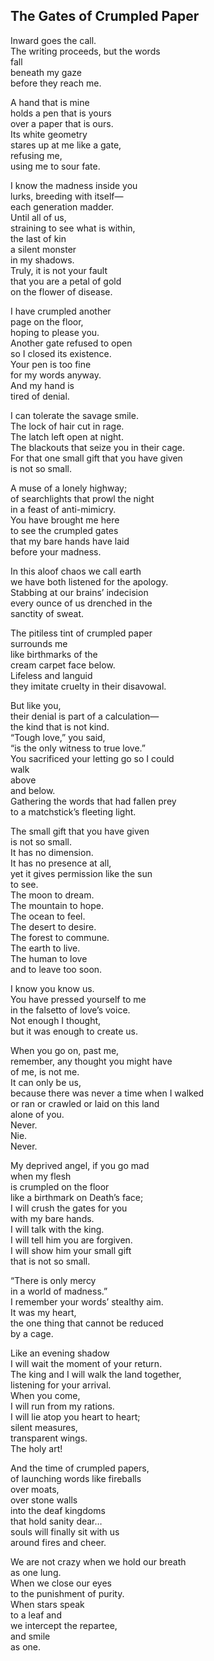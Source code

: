 The Gates of Crumpled Paper  
---------------------------  

Inward goes the call.  
The writing proceeds, but the words  
fall  
beneath my gaze  
before they reach me.  

A hand that is mine  
holds a pen that is yours  
over a paper that is ours.  
Its white geometry  
stares up at me like a gate,  
refusing me,  
using me to sour fate.  

I know the madness inside you  
lurks, breeding with itself—  
each generation madder.  
Until all of us,  
straining to see what is within,  
the last of kin  
a silent monster  
in my shadows.  
Truly, it is not your fault  
that you are a petal of gold  
on the flower of disease.  

I have crumpled another  
page on the floor,  
hoping to please you.  
Another gate refused to open  
so I closed its existence.  
Your pen is too fine  
for my words anyway.  
And my hand is  
tired of denial.  

I can tolerate the savage smile.  
The lock of hair cut in rage.  
The latch left open at night.  
The blackouts that seize you in their cage.  
For that one small gift that you have given  
is not so small.  

A muse of a lonely highway;  
of searchlights that prowl the night  
in a feast of anti-mimicry.  
You have brought me here  
to see the crumpled gates  
that my bare hands have laid  
before your madness.  

In this aloof chaos we call earth  
we have both listened for the apology.  
Stabbing at our brains’ indecision  
every ounce of us drenched in the  
sanctity of sweat.  

The pitiless tint of crumpled paper  
surrounds me  
like birthmarks of the  
cream carpet face below.  
Lifeless and languid  
they imitate cruelty in their disavowal.  

But like you,  
their denial is part of a calculation—  
the kind that is not kind.  
“Tough love,” you said,  
“is the only witness to true love.”  
You sacrificed your letting go so I could  
walk  
above  
and below.  
Gathering the words that had fallen prey  
to a matchstick’s fleeting light.  

The small gift that you have given  
is not so small.  
It has no dimension.  
It has no presence at all,  
yet it gives permission like the sun  
to see.  
The moon to dream.  
The mountain to hope.  
The ocean to feel.  
The desert to desire.  
The forest to commune.  
The earth to live.  
The human to love  
and to leave too soon.  

I know you know us.  
You have pressed yourself to me  
in the falsetto of love’s voice.  
Not enough I thought,  
but it was enough to create us.  

When you go on, past me,  
remember, any thought you might have  
of me, is not me.  
It can only be us,  
because there was never a time when I walked  
or ran or crawled or laid on this land  
alone of you.  
Never.  
Nie.  
Never.  

My deprived angel, if you go mad  
when my flesh  
is crumpled on the floor  
like a birthmark on Death’s face;  
I will crush the gates for you  
with my bare hands.  
I will talk with the king.  
I will tell him you are forgiven.  
I will show him your small gift  
that is not so small.  

“There is only mercy  
in a world of madness.”  
I remember your words’ stealthy aim.  
It was my heart,  
the one thing that cannot be reduced  
by a cage.  

Like an evening shadow  
I will wait the moment of your return.  
The king and I will walk the land together,  
listening for your arrival.  
When you come,  
I will run from my rations.  
I will lie atop you heart to heart;  
silent measures,  
transparent wings.  
The holy art!  

And the time of crumpled papers,  
of launching words like fireballs  
over moats,  
over stone walls  
into the deaf kingdoms  
that hold sanity dear…  
souls will finally sit with us  
around fires and cheer.  

We are not crazy when we hold our breath  
as one lung.  
When we close our eyes  
to the punishment of purity.  
When stars speak  
to a leaf and  
we intercept the repartee,  
and smile  
as one.  